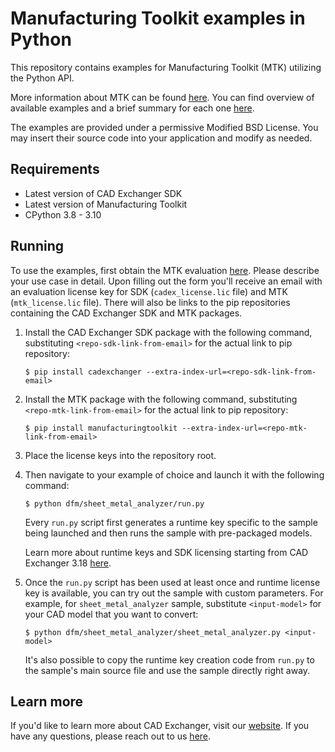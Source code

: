 # Manufacturing Toolkit examples in Python

This repository contains examples for Manufacturing Toolkit (MTK) utilizing the Python API.

More information about MTK can be found [here](https://cadexchanger.com/products/sdk/add-ons/manufacturing-toolkit/). You can find overview of available examples and a brief summary for each one [here](https://docs.cadexchanger.com/mtk/mtk_examples_page.html).

The examples are provided under a permissive Modified BSD License. You may insert their source code into your application and modify as needed.

## Requirements

* Latest version of CAD Exchanger SDK
* Latest version of Manufacturing Toolkit
* CPython 3.8 - 3.10

## Running

To use the examples, first obtain the MTK evaluation [here](https://cadexchanger.com/contact-us/licensing-inquiry/). Please describe your use case in detail. Upon filling out the form you'll receive an email with an evaluation license key for SDK (`cadex_license.lic` file) and MTK (`mtk_license.lic` file). There will also be links to the pip repositories containing the CAD Exchanger SDK and MTK packages.

1. Install the CAD Exchanger SDK package with the following command, substituting `<repo-sdk-link-from-email>` for the actual link to pip repository:

    ```
    $ pip install cadexchanger --extra-index-url=<repo-sdk-link-from-email>
    ```

2. Install the MTK package with the following command, substituting `<repo-mtk-link-from-email>` for the actual link to pip repository:

    ```
    $ pip install manufacturingtoolkit --extra-index-url=<repo-mtk-link-from-email>
    ```

3. Place the license keys into the repository root.

4. Then navigate to your example of choice and launch it with the following command:

    ```
    $ python dfm/sheet_metal_analyzer/run.py
    ```

    Every `run.py` script first generates a runtime key specific to the sample being launched and then runs the sample with pre-packaged models.

    Learn more about runtime keys and SDK licensing starting from CAD Exchanger 3.18 [here](https://docs.cadexchanger.com/sdk/sdk_licensing.html).

5. Once the `run.py` script has been used at least once and runtime license key is available, you can try out the sample with custom parameters. For example, for `sheet_metal_analyzer` sample, substitute `<input-model>` for your CAD model that you want to convert:

    ```
    $ python dfm/sheet_metal_analyzer/sheet_metal_analyzer.py <input-model>
    ```

    It's also possible to copy the runtime key creation code from `run.py` to the sample's main source file and use the sample directly right away.

## Learn more

If you'd like to learn more about CAD Exchanger, visit our [website](https://cadexchanger.com/). If you have any questions, please reach out to us [here](https://cadexchanger.com/contact-us/).
